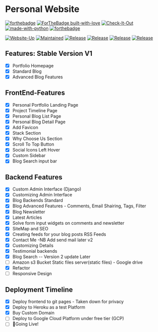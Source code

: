 # Personal Website  


[![forthebadge](https://forthebadge.com/images/badges/fuck-it-ship-it.svg)](https://forthebadge.com)
[![ForTheBadge built-with-love](http://ForTheBadge.com/images/badges/built-with-love.svg)](https://GitHub.com/Naereen/)
[![Check-It-Out](https://forthebadge.com/images/badges/check-it-out.svg)](https://cradle-home.herokuapp.com/)
[![made-with-python](http://ForTheBadge.com/images/badges/made-with-python.svg)](https://www.python.org/) 
[![forthebadge](https://forthebadge.com/images/badges/winter-is-coming.svg)](https://forthebadge.com)


[![Website-Up](https://img.shields.io/badge/Website-Up-success.svg?style=for-the-badge)](https://shields.io/)
[![Maintained](https://img.shields.io/badge/Maintained-Yes-informational.svg?style=for-the-badge)](https://shields.io/)
[![Release](https://img.shields.io/badge/Released-v2.1.0-yellow.svg?style=for-the-badge)](https://shields.io/)
[![Release](https://img.shields.io/badge/Issues-1Open-red.svg?style=for-the-badge)](https://shields.io/)
[![Release](https://img.shields.io/badge/PullRequest-0Open-important.svg?style=for-the-badge)](https://shields.io/)
[![Release](https://img.shields.io/badge/PRs-Welcome-blueviolet.svg?style=for-the-badge)](https://shields.io/)

## Features: Stable Version V1

* [x] Portfolio Homepage
* [x] Standard Blog
* [x] Advanced Blog Features

## FrontEnd-Features

* [x] Personal Portfolio Landing Page
* [x] Project Timeline Page
* [x] Personal Blog List Page
* [x] Personal Blog Detail Page
* [x] Add Favicon
* [x] Stack Section
* [x] Why Choose Us Section
* [x] Scroll To Top Button
* [x] Social Icons Left Hover
* [x] Custom Sidebar
* [x] Blog Search input bar

## Backend Features

* [x] Custom Admin Interface (Django)
* [x] Customizing Admin Interface
* [x] Blog Backends Standard
* [x] Blog Advanced Features - Comments, Email Shairing, Tags, Filter
* [x] Blog Newsletter
* [x] Latest Articles
* [x] Solve form input widgets on comments and newsletter
* [x] SiteMap and SEO
* [x] Creating feeds for your blog posts RSS Feeds
* [x] Contact Me -NB Add send mail later v2
* [x] Customizing Details
* [x] Testimonial backends
* [x] Blog Search -- Version 2 update Later
* [ ] Amazon s3 Bucket Static files server(static files) - Google drive
* [x] Refactor
* [ ] Responsive Design

## Deployment Timeline

* [x] Deploy frontend to git pages - Taken down for privacy
* [x] Deploy to Heroku as a test Platform
* [x] Buy Custom Domain
* [ ] Deploy to Google Cloud Platform under free tier (GCP)
* [ ] 🚀Going Live!

